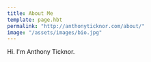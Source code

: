 ```yaml
---
title: About Me
template: page.hbt
permalink: "http://anthonyticknor.com/about/"
image: "/assets/images/bio.jpg"
---
```


Hi. I'm Anthony Ticknor. 